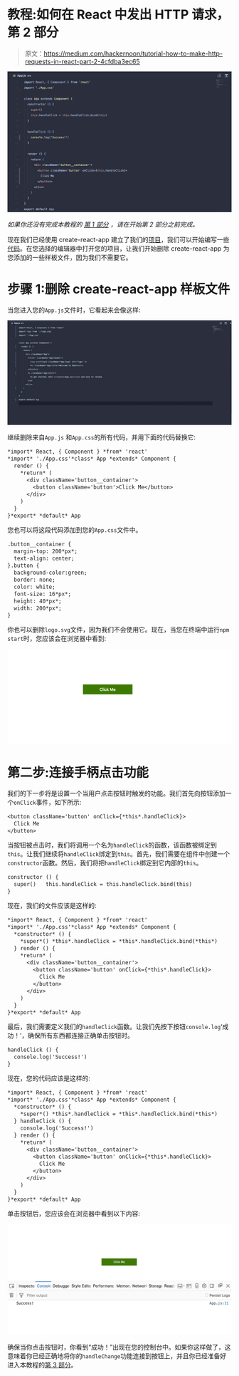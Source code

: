 # 教程:如何在 React 中发出 HTTP 请求，第 2 部分

> 原文：<https://medium.com/hackernoon/tutorial-how-to-make-http-requests-in-react-part-2-4cfdba3ec65>

![](img/bad4f9d2aa22f37b08b16613a95019aa.png)

*如果你还没有完成本教程的* [*第 1 部分*](/@MCapoz/tutorial-how-to-make-http-requests-in-react-part-1-f7afa3cd0cc8) *，请在开始第 2 部分之前完成。*

现在我们已经使用 create-react-app 建立了我们的[项目](https://hackernoon.com/tagged/project)，我们可以开始编写一些[代码](https://hackernoon.com/tagged/code)。在您选择的编辑器中打开您的项目，让我们开始删除 create-react-app 为您添加的一些样板文件，因为我们不需要它。

# **步骤 1:删除 create-react-app 样板文件**

当您进入您的`App.js`文件时，它看起来会像这样:

![](img/19e933ed791aae4fe2aaa7039da66216.png)

继续删除来自`App.js` 和`App.css`的所有代码，并用下面的代码替换它:

```
*import* React, { Component } *from* 'react'
*import* './App.css'*class* App *extends* Component {
  render () {
    *return* (
      <div className='button__container'>
        <button className='button'>Click Me</button>
      </div>
    )
  }
}*export* *default* App
```

您也可以将这段代码添加到您的`App.css`文件中。

```
.button__container {
  margin-top: 200*px*;
  text-align: center;
}.button {
  background-color:green;
  border: none;
  color: white;
  font-size: 16*px*;
  height: 40*px*;
  width: 200*px*;
}
```

你也可以删除`logo.svg`文件，因为我们不会使用它。现在，当您在终端中运行`npm start`时，您应该会在浏览器中看到:

![](img/53989f213b8bc3b64410fa2041fafbc9.png)

# **第二步:连接手柄点击功能**

我们的下一步将是设置一个当用户点击按钮时触发的功能。我们首先向按钮添加一个`onClick`事件，如下所示:

```
<button className='button' onClick={*this*.handleClick}>
  Click Me
</button>
```

当按钮被点击时，我们将调用一个名为`handleClick`的函数，该函数被绑定到`this`。让我们继续将`handleClick`绑定到`this`。首先，我们需要在组件中创建一个`constructor`函数。然后，我们将把`handleClick`绑定到它内部的`this`。

```
constructor () {
  super()   this.handleClick = this.handleClick.bind(this)
}
```

现在，我们的文件应该是这样的:

```
*import* React, { Component } *from* 'react'
*import* './App.css'*class* App *extends* Component {
  *constructor* () {
    *super*() *this*.handleClick = *this*.handleClick.bind(*this*)
  } render () {
    *return* (
      <div className='button__container'>
        <button className='button' onClick={*this*.handleClick}>
          Click Me
        </button>
      </div>
    )
  }
}*export* *default* App
```

最后，我们需要定义我们的`handleClick`函数。让我们先按下按钮`console.log`‘成功！’，确保所有东西都连接正确单击按钮时。

```
handleClick () {
  console.log('Success!')
}
```

现在，您的代码应该是这样的:

```
*import* React, { Component } *from* 'react'
*import* './App.css'*class* App *extends* Component {
  *constructor* () {
    *super*() *this*.handleClick = *this*.handleClick.bind(*this*)
  } handleClick () {
    console.log('Success!')
  } render () {
    *return* (
      <div className='button__container'>
        <button className='button' onClick={*this*.handleClick}>
          Click Me
        </button>
      </div>
    )
  }
}*export* *default* App
```

单击按钮后，您应该会在浏览器中看到以下内容:

![](img/2808476ebecc368ae77da64e6762b25c.png)

确保当你点击按钮时，你看到“成功！”出现在您的控制台中。如果你这样做了，这意味着你已经正确地将你的`handleChange`功能连接到按钮上，并且你已经准备好进入本教程的[第 3 部分](/@MCapoz/tutorial-how-to-make-http-requests-in-react-part-3-daa6b31b66be)。